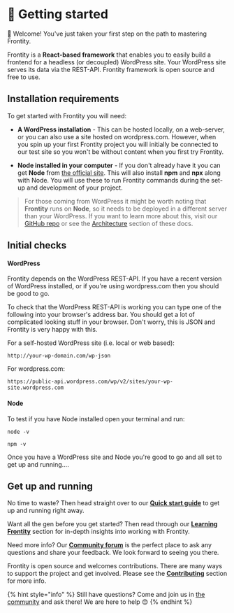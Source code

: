 # 🚀 Getting started

👋 Welcome! You've just taken your first step on the path to mastering Frontity.

Frontity is a **React-based framework** that enables you to easily build a frontend for a headless (or decoupled) WordPress site. Your WordPress site serves its data via the REST-API. Frontity framework is open source and free to use.

## Installation requirements

To get started with Frontity you will need:

* **A WordPress installation** - This can be hosted locally, on a web-server, or you can also use a site hosted on wordpress.com. However, when you spin up your first Frontity project you will initially be connected to our test site so you won't be without content when you first try Frontity.

* **Node installed in your computer** - If you don't already have it you can get **Node** from [the official site](https://nodejs.org/). This will also install **npm** and **npx** along with Node. You will use these to run Frontity commands during the set-up and development of your project.

> For those coming from WordPress it might be worth noting that **Frontity** runs on **Node**, so it needs to be deployed in a different server than your WordPress. If you want to learn more about this, visit our [GitHub repo](https://github.com/frontity/frontity#why-a-different-nodejs-server) or see the [Architecture](../architecture.md) section of these docs.

## Initial checks

#### WordPress

Frontity depends on the WordPress REST-API. If you have a recent version of WordPress installed, or if you're using wordpress.com then you should be good to go.

To check that the WordPress REST-API is working you can type one of the following into your browser's address bar. You should get a lot of complicated looking stuff in your browser. Don't worry, this is JSON and Frontity is very happy with this.

For a self-hosted WordPress site (i.e. local or web based):
~~~~
http://your-wp-domain.com/wp-json
~~~~

For wordpress.com:
~~~~
https://public-api.wordpress.com/wp/v2/sites/your-wp-site.wordpress.com
~~~~

#### Node

To test if you have Node installed open your terminal and run:
~~~~
node -v
~~~~
~~~~
npm -v
~~~~

Once you have a WordPress site and Node you're good to go and all set to get up and running....

## Get up and running

No time to waste? Then head straight over to our [**Quick start guide**](quick-start-guide.md) to get up and running right away.

Want all the gen before you get started? Then read through our [**Learning Frontity**](../learning-frontity/README.md) section for in-depth insights into working with Frontity.

Need more info? Our [**Community forum**](https://community.frontity.org/) is the perfect place to ask any questions and share your feedback. We look forward to seeing you there.

Frontity is open source and welcomes contributions. There are many ways to support the project and get involved. Please see the [**Contributing**](../contributing/README.md) section for more info.

{% hint style="info" %}
Still have questions? Come and join us in [the community](https://community.frontity.org/) and ask there! We are here to help 😊
{% endhint %}
